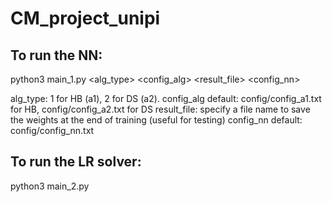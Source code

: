 # CM_project_unipi

## To run the NN:  
python3 main_1.py <alg_type> <config_alg> <result_file> <config_nn>

alg_type: 1 for HB (a1), 2 for DS (a2). 
config_alg default: config/config_a1.txt for HB, config/config_a2.txt for DS
result_file: specify a file name to save the weights at the end of training (useful for testing)
config_nn default: config/config_nn.txt

## To run the LR solver:
python3 main_2.py
